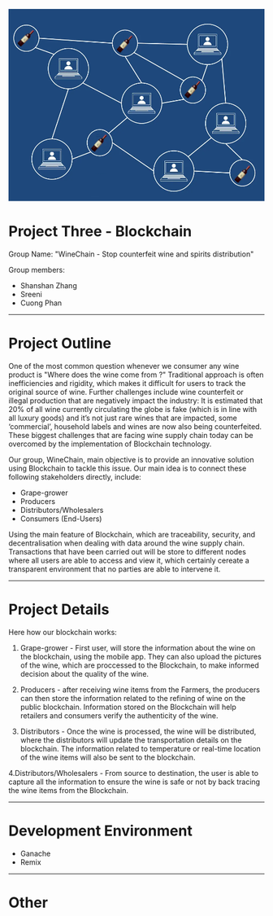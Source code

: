 

![](Images/winechainproject.jpg)

# Project Three - Blockchain

 Group Name: "WineChain - Stop counterfeit wine and spirits distribution"

 Group members:
* Shanshan Zhang
* Sreeni
* Cuong Phan

---

# Project Outline 

One of the most common question whenever we consumer any wine product is "Where does the wine come from ?" Traditional approach is often inefficiencies and rigidity, which makes it difficult for users to track the original source of wine. Further challenges include wine counterfeit or illegal production that are negatively impact the industry: It is estimated that 20% of all wine currently circulating the globe is fake (which is in line with all luxury goods) and it’s not just rare wines that are impacted, some ‘commercial’, household labels and wines are now also being counterfeited. These biggest challenges that are facing wine supply chain today can be overcomed by the implementation of Blockchain technology.

Our group, WineChain, main objective is to provide an innovative solution using Blockchain to tackle this issue. Our main idea is to connect these following stakeholders directly, include:
* Grape-grower
* Producers
* Distributors/Wholesalers
* Consumers (End-Users)

Using the main feature of Blockchain, which are traceability, security, and decentralisation when dealing with data around the wine supply chain. Transactions that have been carried out will be store to different nodes where all users are able to access and view it, which certainly cereate a  transparent environment that no parties are able to intervene it.
  
---

# Project Details

Here how our blockchain works:

1. Grape-grower - First user, will store the information about the wine on the blockchain, using the mobile app. They can also upload the pictures of the wine, which are proccessed to the Blockchain, to make informed decision about the quality of the wine.

2. Producers - after receiving wine items from the Farmers, the producers can then store the information related to the refining of wine on the public blockchain. Information stored on the Blockchain will help retailers and consumers verify the authenticity of the wine. 

3. Distributors - Once the wine is processed, the wine will be distributed, where the distributors will update the transportation details on the blockchain. The information related to temperature or real-time location of the wine items will also be sent to the blockchain.

4.Distributors/Wholesalers - From source to destination, the user is able to capture all the information to ensure the wine is safe or not by back tracing the wine items from the Blockchain.


---

# Development Environment

* Ganache
* Remix

---
# Other


